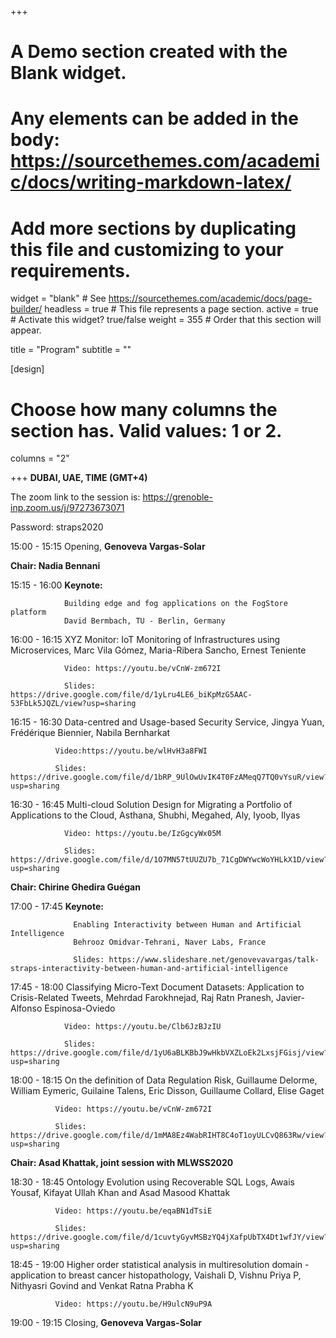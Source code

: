 +++
# A Demo section created with the Blank widget.
# Any elements can be added in the body: https://sourcethemes.com/academic/docs/writing-markdown-latex/
# Add more sections by duplicating this file and customizing to your requirements.

widget = "blank"  # See https://sourcethemes.com/academic/docs/page-builder/
headless = true  # This file represents a page section.
active = true  # Activate this widget? true/false
weight = 355  # Order that this section will appear.

title = "Program"
subtitle = ""

[design]
  # Choose how many columns the section has. Valid values: 1 or 2.
  columns = "2"

+++
**DUBAI, UAE, TIME (GMT+4)**

The zoom link to the session is: https://grenoble-inp.zoom.us/j/97273673071 

Password: straps2020 

15:00 - 15:15 	Opening,  **Genoveva Vargas-Solar**

**Chair: Nadia Bennani**

15:15 - 16:00 	**Keynote:** 

                Building edge and fog applications on the FogStore platform
                David Bermbach, TU - Berlin, Germany

16:00 - 16:15 	XYZ Monitor: IoT Monitoring of Infrastructures using Microservices, Marc Vila Gómez, Maria-Ribera Sancho, Ernest Teniente
                
                Video: https://youtu.be/vCnW-zm672I
                
                Slides: https://drive.google.com/file/d/1yLru4LE6_biKpMzG5AAC-53FbLk5JQZL/view?usp=sharing

16:15 - 16:30	Data-centred and Usage-based Security Service, Jingya Yuan, Frédérique Biennier, Nabila Bernharkat
              
              Video:https://youtu.be/wlHvH3a8FWI
              
              Slides: https://drive.google.com/file/d/1bRP_9UlOwUvIK4T0FzAMeqQ7TQ0vYsuR/view?usp=sharing

16:30 - 16:45   Multi-cloud Solution Design for Migrating a Portfolio of Applications to the Cloud, Asthana, Shubhi, Megahed, Aly, Iyoob, Ilyas
                
                Video: https://youtu.be/IzGgcyWx05M
                
                Slides: https://drive.google.com/file/d/1O7MN57tUUZU7b_71CgDWYwcWoYHLkX1D/view?usp=sharing

**Chair: Chirine Ghedira Guégan**

17:00 - 17:45	   **Keynote:**

                  Enabling Interactivity between Human and Artificial Intelligence
                  Behrooz Omidvar-Tehrani, Naver Labs, France 
                  
                  Slides: https://www.slideshare.net/genovevavargas/talk-straps-interactivity-between-human-and-artificial-intelligence

17:45 - 18:00 	Classifying Micro-Text Document Datasets: Application to Crisis-Related Tweets, Mehrdad Farokhnejad, Raj Ratn Pranesh, Javier-Alfonso Espinosa-Oviedo
                
                Video: https://youtu.be/Clb6JzBJzIU
                
                Slides: https://drive.google.com/file/d/1yU6aBLKBbJ9wHkbVXZLoEk2LxsjFGisj/view?usp=sharing

18:00 - 18:15	On the definition of Data Regulation Risk, Guillaume Delorme, William Eymeric, Guilaine Talens, Eric Disson, Guillaume Collard, Elise Gaget
              
              Video: https://youtu.be/vCnW-zm672I
              
              Slides: https://drive.google.com/file/d/1mMA8Ez4WabRIHT8C4oT1oyULCvQ863Rw/view?usp=sharing

**Chair: Asad Khattak, joint session with MLWSS2020**

18:30 - 18:45 Ontology Evolution using Recoverable SQL Logs, Awais Yousaf, Kifayat Ullah Khan and Asad Masood Khattak
              
              Video: https://youtu.be/eqaBN1dTsiE
              
              Slides: https://drive.google.com/file/d/1cuvtyGyvMSBzYQ4jXafpUbTX4Dt1wfJY/view?usp=sharing

18:45 - 19:00	Higher order statistical analysis in multiresolution domain -application to breast cancer histopathology, Vaishali D, Vishnu Priya P, Nithyasri Govind and Venkat Ratna Prabha K
              
              Video: https://youtu.be/H9ulcN9uP9A
              

19:00 - 19:15   Closing, **Genoveva Vargas-Solar**

